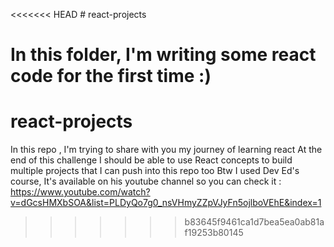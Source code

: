 <<<<<<< HEAD
﻿# react-projects
 
 
In this folder, I'm writing some react code for the first time :)
=======
# react-projects

 In this repo , I'm trying to share with you my journey of learning react
 At the end of this challenge I should be able to use React concepts to build multiple projects that I can push into this repo too
 Btw I used Dev Ed's course, It's available on his youtube channel so you can check it : https://www.youtube.com/watch?v=dGcsHMXbSOA&list=PLDyQo7g0_nsVHmyZZpVJyFn5ojlboVEhE&index=1
>>>>>>> b83645f9461ca1d7bea5ea0ab81af19253b80145
